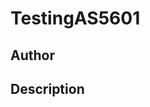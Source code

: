 # TestingAS5601

## Author

<!-- Insert Your Name Here -->

## Description

<!-- Describe your example here -->
